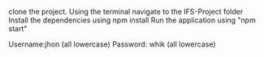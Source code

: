 
clone the project.
Using the terminal navigate to the IFS-Project folder
Install the dependencies using npm install
Run the application using "npm start"

Username:jhon (all lowercase)
Password: whik (all lowercase)

